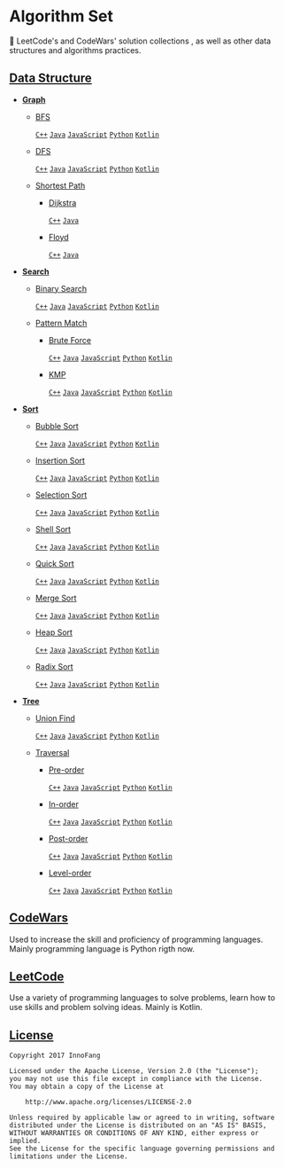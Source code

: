 # Algorithm Set
 
🎈 LeetCode's and CodeWars' solution collections , as well as other data structures and algorithms practices.

## [Data Structure](https://github.com/InnoFang/algo-set/tree/master/Data%20Structures)

+ **[Graph](https://github.com/InnoFang/algo-set/tree/master/Data%20Structures/Graph)**

  - [BFS](https://github.com/InnoFang/algo-set/tree/master/Data%20Structures/Graph/BFS)

    [`C++`](https://github.com/InnoFang/algo-set/blob/master/Data%20Structures/Graph/BFS/main.cpp) [`Java`](https://github.com/InnoFang/algo-set/blob/master/Data%20Structures/Graph/BFS/Main.java) [`JavaScript`](https://github.com/InnoFang/algo-set/blob/master/Data%20Structures/Graph/BFS/main.js) [`Python`](https://github.com/InnoFang/algo-set/blob/master/Data%20Structures/Graph/BFS/main.py) [`Kotlin`](https://github.com/InnoFang/algo-set/blob/master/Data%20Structures/Graph/BFS/main.kt)

  - [DFS](https://github.com/InnoFang/algo-set/tree/master/Data%20Structures/Graph/DFS)

    [`C++`](https://github.com/InnoFang/algo-set/blob/master/Data%20Structures/Graph/DFS/main.cpp) [`Java`](https://github.com/InnoFang/algo-set/blob/master/Data%20Structures/Graph/DFS/Main.java) [`JavaScript`](https://github.com/InnoFang/algo-set/blob/master/Data%20Structures/Graph/DFS/main.js) [`Python`](https://github.com/InnoFang/algo-set/blob/master/Data%20Structures/Graph/DFS/main.py) [`Kotlin`](https://github.com/InnoFang/algo-set/blob/master/Data%20Structures/Graph/DFS/main.kt)

  - [Shortest Path](https://github.com/InnoFang/algo-set/tree/master/Data%20Structures/Graph/Shortest%20Path)

    * [Dijkstra](https://github.com/InnoFang/algo-set/tree/master/Data%20Structures/Graph/Shortest%20Path/Dijkstra)

      [`C++`](https://github.com/InnoFang/algo-set/blob/master/Data%20Structures/Graph/Shortest%20Path/Dijkstra/main.cpp) [`Java`](https://github.com/InnoFang/algo-set/blob/master/Data%20Structures/Graph/Shortest%20Path/Dijkstra/Main.java)

    * [Floyd](https://github.com/InnoFang/algo-set/tree/master/Data%20Structures/Graph/Shortest%20Path/Floyd)

      [`C++`](https://github.com/InnoFang/algo-set/blob/master/Data%20Structures/Graph/Shortest%20Path/Floyd/main.cpp) [`Java`](https://github.com/InnoFang/algo-set/blob/master/Data%20Structures/Graph/Shortest%20Path/Floyd/Main.java)

+ **[Search](https://github.com/InnoFang/algo-set/tree/master/Data%20Structures/Search)**

  - [Binary Search](https://github.com/InnoFang/algo-set/tree/master/Data%20Structures/Search/Binary%20Search)

    [`C++`](https://github.com/InnoFang/algo-set/blob/master/Data%20Structures/Search/Binary%20Search/main.cpp) [`Java`](https://github.com/InnoFang/algo-set/blob/master/Data%20Structures/Search/Binary%20Search/Main.java) [`JavaScript`](https://github.com/InnoFang/algo-set/blob/master/Data%20Structures/Search/Binary%20Search/main.js) [`Python`](https://github.com/InnoFang/algo-set/blob/master/Data%20Structures/Search/Binary%20Search/main.py) [`Kotlin`](https://github.com/InnoFang/algo-set/blob/master/Data%20Structures/Search/Binary%20Search/main.kt)

  - [Pattern Match](https://github.com/InnoFang/algo-set/tree/master/Data%20Structures/Search/Pattern%20Match)

    * [Brute Force](https://github.com/InnoFang/algo-set/tree/master/Data%20Structures/Search/Pattern%20Match/Brute%20Force)

      [`C++`](https://github.com/InnoFang/algo-set/blob/master/Data%20Structures/Search/Pattern%20Match/Brute%20Force/main.cpp) [`Java`](https://github.com/InnoFang/algo-set/blob/master/Data%20Structures/Search/Pattern%20Match/Brute%20Force/Main.java) [`JavaScript`](https://github.com/InnoFang/algo-set/blob/master/Data%20Structures/Search/Pattern%20Match/Brute%20Force/main.js) [`Python`](https://github.com/InnoFang/algo-set/blob/master/Data%20Structures/Search/Pattern%20Match/Brute%20Force/main.py) [`Kotlin`](https://github.com/InnoFang/algo-set/blob/master/Data%20Structures/Search/Pattern%20Match/Brute%20Force/main.kt) 
      
    * [KMP](https://github.com/InnoFang/algo-set/tree/master/Data%20Structures/Search/Pattern%20Match/KMP)
      
      [`C++`](https://github.com/InnoFang/algo-set/blob/master/Data%20Structures/Search/Pattern%20Match/KMP/main.cpp) [`Java`](https://github.com/InnoFang/algo-set/blob/master/Data%20Structures/Search/Pattern%20Match/KMP/Main.java) [`JavaScript`](https://github.com/InnoFang/algo-set/blob/master/Data%20Structures/Search/Pattern%20Match/KMP/main.js) [`Python`](https://github.com/InnoFang/algo-set/blob/master/Data%20Structures/Search/Pattern%20Match/KMP/main.py) [`Kotlin`](https://github.com/InnoFang/algo-set/blob/master/Data%20Structures/Search/Pattern%20Match/KMP/main.kt) 

+ **[Sort](https://github.com/InnoFang/algo-set/tree/master/Data%20Structures/Sort)**

  - [Bubble Sort](https://github.com/InnoFang/algo-set/tree/master/Data%20Structures/Sort/Bubble%20Sort)

    [`C++`](https://github.com/InnoFang/algo-set/blob/master/Data%20Structures/Sort/Bubble%20Sort/main.cpp) [`Java`](https://github.com/InnoFang/algo-set/blob/master/Data%20Structures/Sort/Bubble%20Sort/Main.java) [`JavaScript`](https://github.com/InnoFang/algo-set/blob/master/Data%20Structures/Sort/Bubble%20Sort/main.js) [`Python`](https://github.com/InnoFang/algo-set/blob/master/Data%20Structures/Sort/Bubble%20Sort/main.py) [`Kotlin`](https://github.com/InnoFang/algo-set/blob/master/Data%20Structures/Sort/Bubble%20Sort/main.kt) 

  - [Insertion Sort](https://github.com/InnoFang/algo-set/tree/master/Data%20Structures/Sort/Insertion%20Sort)

    [`C++`](https://github.com/InnoFang/algo-set/blob/master/Data%20Structures/Sort/Insertion%20Sort/main.cpp) [`Java`](https://github.com/InnoFang/algo-set/blob/master/Data%20Structures/Sort/Insertion%20Sort/Main.java) [`JavaScript`](https://github.com/InnoFang/algo-set/blob/master/Data%20Structures/Sort/Insertion%20Sort/main.js) [`Python`](https://github.com/InnoFang/algo-set/blob/master/Data%20Structures/Sort/Insertion%20Sort/main.py) [`Kotlin`](https://github.com/InnoFang/algo-set/blob/master/Data%20Structures/Sort/Insertion%20Sort/main.kt)

  - [Selection Sort](https://github.com/InnoFang/algo-set/tree/master/Data%20Structures/Sort/Selection%20Sort)

    [`C++`](https://github.com/InnoFang/algo-set/blob/master/Data%20Structures/Sort/Selection%20Sort/main.cpp) [`Java`](https://github.com/InnoFang/algo-set/blob/master/Data%20Structures/Sort/Selection%20Sort/Main.java) [`JavaScript`](https://github.com/InnoFang/algo-set/blob/master/Data%20Structures/Sort/Selection%20Sort/main.js) [`Python`](https://github.com/InnoFang/algo-set/blob/master/Data%20Structures/Sort/Selection%20Sort/main.py) [`Kotlin`](https://github.com/InnoFang/algo-set/blob/master/Data%20Structures/Sort/Selection%20Sort/main.kt)

  - [Shell Sort](https://github.com/InnoFang/algo-set/tree/master/Data%20Structures/Sort/Shell%20Sort)
 
    [`C++`](https://github.com/InnoFang/algo-set/blob/master/Data%20Structures/Sort/Shell%20Sort/main.cpp) [`Java`](https://github.com/InnoFang/algo-set/blob/master/Data%20Structures/Sort/Shell%20Sort/Main.java) [`JavaScript`](https://github.com/InnoFang/algo-set/blob/master/Data%20Structures/Sort/Shell%20Sort/main.js) [`Python`](https://github.com/InnoFang/algo-set/blob/master/Data%20Structures/Sort/Shell%20Sort/main.py) [`Kotlin`](https://github.com/InnoFang/algo-set/blob/master/Data%20Structures/Sort/Shell%20Sort/main.kt)

  - [Quick Sort](https://github.com/InnoFang/algo-set/tree/master/Data%20Structures/Sort/Quick%20Sort)

    [`C++`](https://github.com/InnoFang/algo-set/blob/master/Data%20Structures/Sort/Quick%20Sort/main.cpp) [`Java`](https://github.com/InnoFang/algo-set/blob/master/Data%20Structures/Sort/Quick%20Sort/Main.java) [`JavaScript`](https://github.com/InnoFang/algo-set/blob/master/Data%20Structures/Sort/Quick%20Sort/main.js) [`Python`](https://github.com/InnoFang/algo-set/blob/master/Data%20Structures/Sort/Quick%20Sort/main.py) [`Kotlin`](https://github.com/InnoFang/algo-set/blob/master/Data%20Structures/Sort/Quick%20Sort/main.kt) 

  - [Merge Sort](https://github.com/InnoFang/algo-set/tree/master/Data%20Structures/Sort/Merge%20Sort)

    [`C++`](https://github.com/InnoFang/algo-set/blob/master/Data%20Structures/Sort/Merge%20Sort/main.cpp) [`Java`](https://github.com/InnoFang/algo-set/blob/master/Data%20Structures/Sort/Merge%20Sort/Main.java) [`JavaScript`](https://github.com/InnoFang/algo-set/blob/master/Data%20Structures/Sort/Merge%20Sort/main.js) [`Python`](https://github.com/InnoFang/algo-set/blob/master/Data%20Structures/Sort/Merge%20Sort/main.py) [`Kotlin`](https://github.com/InnoFang/algo-set/blob/master/Data%20Structures/Sort/Merge%20Sort/main.kt) 

  - [Heap Sort](https://github.com/InnoFang/algo-set/tree/master/Data%20Structures/Sort/Heap%20Sort)

    [`C++`](https://github.com/InnoFang/algo-set/blob/master/Data%20Structures/Sort/Heap%20Sort/main.py) [`Java`](https://github.com/InnoFang/algo-set/blob/master/Data%20Structures/Sort/Heap%20Sort/Main.java)  [`JavaScript`](https://github.com/InnoFang/algo-set/blob/master/Data%20Structures/Sort/Heap%20Sort/main.js) [`Python`](https://github.com/InnoFang/algo-set/blob/master/Data%20Structures/Sort/Heap%20Sort/main.py) [`Kotlin`](https://github.com/InnoFang/algo-set/blob/master/Data%20Structures/Sort/Heap%20Sort/main.kt) 

  - [Radix Sort](https://github.com/InnoFang/algo-set/tree/master/Data%20Structures/Sort/Radix%20Sort)

    [`C++`](https://github.com/InnoFang/algo-set/blob/master/Data%20Structures/Sort/Radix%20Sort/main.cpp) [`Java`](https://github.com/InnoFang/algo-set/blob/master/Data%20Structures/Sort/Radix%20Sort/Main.java) [`JavaScript`](https://github.com/InnoFang/algo-set/blob/master/Data%20Structures/Sort/Radix%20Sort/main.js) [`Python`](https://github.com/InnoFang/algo-set/blob/master/Data%20Structures/Sort/Radix%20Sort/main.py) [`Kotlin`](https://github.com/InnoFang/algo-set/blob/master/Data%20Structures/Sort/Radix%20Sort/main.kt)

+ **[Tree](https://github.com/InnoFang/algo-set/tree/master/Data%20Structures/Tree)**

  - [Union Find](https://github.com/InnoFang/algo-set/tree/master/Data%20Structures/Tree/Union%20Find)

    [`C++`](https://github.com/InnoFang/algo-set/blob/master/Data%20Structures/Tree/Union%20Find/UnionFind.cpp) [`Java`](https://github.com/InnoFang/algo-set/blob/master/Data%20Structures/Tree/Union%20Find/UnionFind.java) [`JavaScript`](https://github.com/InnoFang/algo-set/blob/master/Data%20Structures/Tree/Union%20Find/union-find.js) [`Python`](https://github.com/InnoFang/algo-set/blob/master/Data%20Structures/Tree/Union%20Find/union_find.py) [`Kotlin`](https://github.com/InnoFang/algo-set/blob/master/Data%20Structures/Tree/Union%20Find/UnionFind.kt)

  - [Traversal](https://github.com/InnoFang/algo-set/tree/master/Data%20Structures/Tree/Traversal)

    * [Pre-order](https://github.com/InnoFang/algo-set/tree/master/Data%20Structures/Tree/Traversal/Pre%20Order)

      [`C++`](https://github.com/InnoFang/algo-set/blob/master/Data%20Structures/Tree/Traversal/Pre%20Order/main.cpp) [`Java`](https://github.com/InnoFang/algo-set/blob/master/Data%20Structures/Tree/Traversal/Pre%20Order/Main.java) [`JavaScript`](https://github.com/InnoFang/algo-set/blob/master/Data%20Structures/Tree/Traversal/Pre%20Order/main.js) [`Python`](https://github.com/InnoFang/algo-set/blob/master/Data%20Structures/Tree/Traversal/Pre%20Order/main.py) [`Kotlin`](https://github.com/InnoFang/algo-set/blob/master/Data%20Structures/Tree/Traversal/Pre%20Order/main.kt)
    
    * [In-order](https://github.com/InnoFang/algo-set/tree/master/Data%20Structures/Tree/Traversal/In%20Order)

      [`C++`](https://github.com/InnoFang/algo-set/blob/master/Data%20Structures/Tree/Traversal/In%20Order/main.cpp) [`Java`](https://github.com/InnoFang/algo-set/blob/master/Data%20Structures/Tree/Traversal/In%20Order/Main.java) [`JavaScript`](https://github.com/InnoFang/algo-set/blob/master/Data%20Structures/Tree/Traversal/In%20Order/main.js) [`Python`](https://github.com/InnoFang/algo-set/blob/master/Data%20Structures/Tree/Traversal/In%20Order/main.py) [`Kotlin`](https://github.com/InnoFang/algo-set/blob/master/Data%20Structures/Tree/Traversal/In%20Order/main.kt)

    * [Post-order](https://github.com/InnoFang/algo-set/tree/master/Data%20Structures/Tree/Traversal/Post%20Order)

      [`C++`](https://github.com/InnoFang/algo-set/blob/master/Data%20Structures/Tree/Traversal/Post%20Order/main.cpp) [`Java`](https://github.com/InnoFang/algo-set/blob/master/Data%20Structures/Tree/Traversal/Post%20Order/Main.java) [`JavaScript`](https://github.com/InnoFang/algo-set/blob/master/Data%20Structures/Tree/Traversal/Post%20Order/main.js) [`Python`](https://github.com/InnoFang/algo-set/blob/master/Data%20Structures/Tree/Traversal/Post%20Order/main.py) [`Kotlin`](https://github.com/InnoFang/algo-set/blob/master/Data%20Structures/Tree/Traversal/Post%20Order/main.kt)
    
    * [Level-order](https://github.com/InnoFang/algo-set/tree/master/Data%20Structures/Tree/Traversal/Level%20Order)

      [`C++`](https://github.com/InnoFang/algo-set/blob/master/Data%20Structures/Tree/Traversal/Level%20Order/main.cpp) [`Java`](https://github.com/InnoFang/algo-set/blob/master/Data%20Structures/Tree/Traversal/Level%20Order/Main.java) [`JavaScript`](https://github.com/InnoFang/algo-set/blob/master/Data%20Structures/Tree/Traversal/Level%20Order/main.js) [`Python`](https://github.com/InnoFang/algo-set/blob/master/Data%20Structures/Tree/Traversal/Level%20Order/main.py) [`Kotlin`](https://github.com/InnoFang/algo-set/blob/master/Data%20Structures/Tree/Traversal/Level%20Order/main.kt)


## [CodeWars](https://github.com/InnoFang/algo-set/tree/master/CodeWars)

Used to increase the skill and proficiency of programming languages. Mainly  programming language is Python rigth now.

## [LeetCode](https://github.com/InnoFang/algo-set/tree/master/LeetCode)

Use a variety of programming languages to solve problems, learn how to use skills and problem solving ideas. Mainly is Kotlin.


## [License](https://github.com/InnoFang/algo-set/blob/master/LICENSE)


    Copyright 2017 InnoFang
  
    Licensed under the Apache License, Version 2.0 (the "License");
    you may not use this file except in compliance with the License.
    You may obtain a copy of the License at
 
        http://www.apache.org/licenses/LICENSE-2.0
 
    Unless required by applicable law or agreed to in writing, software
    distributed under the License is distributed on an "AS IS" BASIS,
    WITHOUT WARRANTIES OR CONDITIONS OF ANY KIND, either express or implied.
    See the License for the specific language governing permissions and
    limitations under the License.
